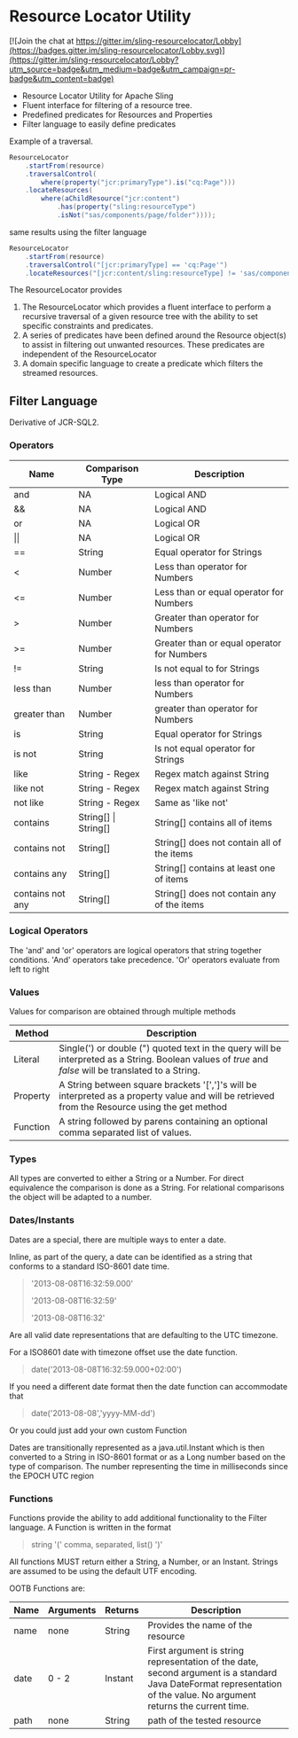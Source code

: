# Resource Locator Utility

[![Join the chat at https://gitter.im/sling-resourcelocator/Lobby](https://badges.gitter.im/sling-resourcelocator/Lobby.svg)](https://gitter.im/sling-resourcelocator/Lobby?utm_source=badge&utm_medium=badge&utm_campaign=pr-badge&utm_content=badge)

* Resource Locator Utility for Apache Sling 
* Fluent interface for filtering of a resource tree.
* Predefined predicates for Resources and Properties
* Filter language to easily define predicates

Example of a traversal.

```java
ResourceLocator
	.startFrom(resource)
	.traversalControl(
		where(property("jcr:primaryType").is("cq:Page")))
	.locateResources(
		where(aChildResource("jcr:content")
			.has(property("sling:resourceType")
			.isNot("sas/components/page/folder"))));
```

same results using the filter language

```java
ResourceLocator
    .startFrom(resource)
    .traversalControl("[jcr:primaryType] == 'cq:Page'")
    .locateResources("[jcr:content/sling:resourceType] != 'sas/components/page/folder'");
```


The ResourceLocator provides 

1. The ResourceLocator which provides a fluent interface to perform a recursive traversal of a given resource tree with the ability to set specific constraints and predicates.
2. A series of predicates have been defined around the Resource object(s) to assist in filtering out unwanted resources. These predicates are independent of the ResourceLocator
3. A domain specific language to create a predicate which filters the streamed resources.

## Filter Language
Derivative of JCR-SQL2.

### Operators

| Name       | Comparison Type | Description                                |
| ---------  | --------------- | --------------------------------           |
| and        | NA              | Logical AND                                |
| &&         | NA              | Logical AND                                |
| or         | NA              | Logical OR                                 |
|&#124;&#124;| NA              | Logical OR                                 |
| ==         | String          | Equal operator for Strings                 |
| <          | Number         | Less than operator for Numbers             |
| <=         | Number         | Less than or equal operator for Numbers    |
| >          | Number         | Greater than operator for Numbers          |
| >=         | Number         | Greater than or equal operator for Numbers |
| !=         | String          | Is not equal to for Strings                |
| less than  | Number         | less than operator for Numbers             |
| greater than| Number        | greater than operator for Numbers          |
| is          | String         | Equal operator for Strings                 |
| is not      | String         | Is not equal operator for Strings          |
| like        | String - Regex  | Regex match against String                |
| like not    | String - Regex  | Regex match against String                |
| not like    | String - Regex  | Same as 'like not'               |
| contains         | String[] &#124; String[] | String[] contains all of items |
| contains not     | String[] | String[] does not contain all of the items |
| contains any     | String[] | String[] contains at least one of items |
| contains not any | String[] | String[] does not contain any of the items |
### Logical Operators
The 'and' and 'or' operators are logical operators that string together conditions. 'And' operators take precedence. 'Or' operators evaluate from left to right


### Values

Values for comparison are obtained through multiple methods

| Method       | Description                               |
| ----------   | ----------------------------------------  |
| Literal      | Single(') or double (") quoted text in the query will be interpreted as a String. Boolean values of *true* and *false* will be translated to a String. |
| Property     | A String between square brackets '[',']'s will be interpreted as a property value and will be retrieved from the Resource using the get method |
| Function     | A string followed by parens containing an optional comma separated list of values. |

### Types
All types are converted to either a String or a Number. For direct equivalence the comparison is done as a String. For relational comparisons the object will be adapted to a number.

### Dates/Instants
Dates are a special, there are multiple ways to enter a date.

Inline, as part of the query, a date can be identified as a string that conforms to a standard ISO-8601 date time.

> '2013-08-08T16:32:59.000'
>
> '2013-08-08T16:32:59'
>
> '2013-08-08T16:32'

Are all valid date representations that are defaulting to the UTC timezone.

For a ISO8601 date with timezone offset use the date function.

> date('2013-08-08T16:32:59.000+02:00')

If you need a different date format then the date function can accommodate that

> date('2013-08-08','yyyy-MM-dd')

Or you could just add your own custom Function 

Dates are transitionally represented as a java.util.Instant which is then converted to a String in ISO-8601 format or as a Long number based on the type of comparison. The number representing the time in milliseconds since the EPOCH UTC region

### Functions

Functions provide the ability to add additional functionality to the Filter language. A Function is written in the format

> string '(' comma, separated, list() ')'

All functions MUST return either a String, a Number, or an Instant. Strings are assumed to be using the default UTF encoding.

OOTB Functions are:

| Name  | Arguments | Returns | Description                                                    |
| ----  | --------- | ------- | -----------------------------------                            |
| name  | none      | String  | Provides the name of the resource                              |
| date  | 0 - 2     | Instant | First argument is string representation of the date, second argument is a standard Java DateFormat representation of the value. No argument returns the current time. |
| path  | none		| String  | path of the tested resource        |




